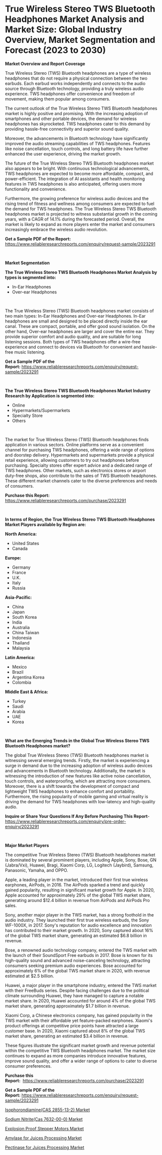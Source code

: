 <p><h1>True Wireless Stereo TWS Bluetooth Headphones Market Analysis and Market Size: Global Industry Overview, Market Segmentation and Forecast (2023 to 2030)</h1></p><p><strong>Market Overview and Report Coverage</strong></p>
<p><p>True Wireless Stereo (TWS) Bluetooth headphones are a type of wireless headphones that do not require a physical connection between the two earbuds. Each earbud works independently and connects to the audio source through Bluetooth technology, providing a truly wireless audio experience. TWS headphones offer convenience and freedom of movement, making them popular among consumers.</p><p>The current outlook of the True Wireless Stereo TWS Bluetooth headphones market is highly positive and promising. With the increasing adoption of smartphones and other portable devices, the demand for wireless headphones has skyrocketed. TWS headphones cater to this demand by providing hassle-free connectivity and superior sound quality.</p><p>Moreover, the advancements in Bluetooth technology have significantly improved the audio streaming capabilities of TWS headphones. Features like noise cancellation, touch controls, and long battery life have further enhanced the user experience, driving the market growth.</p><p>The future of the True Wireless Stereo TWS Bluetooth headphones market also appears to be bright. With continuous technological advancements, TWS headphones are expected to become more affordable, compact, and power-efficient. The integration of AI assistants and health monitoring features in TWS headphones is also anticipated, offering users more functionality and convenience.</p><p>Furthermore, the growing preference for wireless audio devices and the rising trend of fitness and wellness among consumers are expected to fuel the demand for TWS headphones. The True Wireless Stereo TWS Bluetooth headphones market is projected to witness substantial growth in the coming years, with a CAGR of 14.1% during the forecasted period. Overall, the market is likely to expand as more players enter the market and consumers increasingly embrace the wireless audio revolution.</p></p>
<p><strong>Get a Sample PDF of the Report:</strong> <a href="https://www.reliableresearchreports.com/enquiry/request-sample/2023291">https://www.reliableresearchreports.com/enquiry/request-sample/2023291</a></p>
<p>&nbsp;</p>
<p><strong>Market Segmentation</strong></p>
<p><strong>The True Wireless Stereo TWS Bluetooth Headphones Market Analysis by types is segmented into:</strong></p>
<p><ul><li>In-Ear Headphones</li><li>Over-ear Headphones</li></ul></p>
<p>&nbsp;</p>
<p><p>The True Wireless Stereo (TWS) Bluetooth headphones market consists of two main types: In-Ear Headphones and Over-ear Headphones. In-Ear headphones are small and designed to be placed directly inside the ear canal. These are compact, portable, and offer good sound isolation. On the other hand, Over-ear headphones are larger and cover the entire ear. They provide superior comfort and audio quality, and are suitable for long listening sessions. Both types of TWS headphones offer a wire-free experience and connect to devices via Bluetooth for convenient and hassle-free music listening.</p></p>
<p><strong>Get a Sample PDF of the Report:</strong>&nbsp;<a href="https://www.reliableresearchreports.com/enquiry/request-sample/2023291">https://www.reliableresearchreports.com/enquiry/request-sample/2023291</a></p>
<p>&nbsp;</p>
<p><strong>The True Wireless Stereo TWS Bluetooth Headphones Market Industry Research by Application is segmented into:</strong></p>
<p><ul><li>Online</li><li>Hypermarkets/Supermarkets</li><li>Specialty Store</li><li>Others</li></ul></p>
<p>&nbsp;</p>
<p><p>The market for True Wireless Stereo (TWS) Bluetooth headphones finds application in various sectors. Online platforms serve as a convenient channel for purchasing TWS headphones, offering a wide range of options and doorstep delivery. Hypermarkets and supermarkets provide a physical retail experience, allowing customers to try out headphones before purchasing. Specialty stores offer expert advice and a dedicated range of TWS headphones. Other markets, such as electronics stores or airport duty-free shops, also contribute to the sales of TWS Bluetooth headphones. These different market channels cater to the diverse preferences and needs of consumers.</p></p>
<p><strong>Purchase this Report:</strong>&nbsp; <a href="https://www.reliableresearchreports.com/purchase/2023291">https://www.reliableresearchreports.com/purchase/2023291</a></p>
<p>&nbsp;</p>
<p><strong>In terms of Region, the True Wireless Stereo TWS Bluetooth Headphones Market Players available by Region are:</strong></p>
<p>
    <p> <strong> North America: </strong>
        <ul>
            <li>United States</li>
            <li>Canada</li>
        </ul>
        </p> 
    <p> <strong> Europe: </strong>
        <ul>
            <li>Germany</li>
            <li>France</li>
            <li>U.K.</li>
            <li>Italy</li>
            <li>Russia</li>
        </ul>
        </p> 
    <p> <strong> Asia-Pacific: </strong>
        <ul>
            <li>China</li>
            <li>Japan</li>
            <li>South Korea</li>
            <li>India</li>
            <li>Australia</li>
            <li>China Taiwan</li>
            <li>Indonesia</li>
            <li>Thailand</li>
            <li>Malaysia</li>
        </ul>
        </p> 
    <p> <strong> Latin America: </strong>
        <ul>
            <li>Mexico</li>
            <li>Brazil</li>
            <li>Argentina Korea</li>
            <li>Colombia</li>
        </ul>
        </p> 
    <p> <strong> Middle East & Africa: </strong>
        <ul>
            <li>Turkey</li>
            <li>Saudi</li>
            <li>Arabia</li>
            <li>UAE</li>
            <li>Korea</li>
        </ul>
    </p>
    </p>
<p>&nbsp;</p>
<p><strong>What are the Emerging Trends in the Global True Wireless Stereo TWS Bluetooth Headphones market?</strong></p>
<p><p>The global True Wireless Stereo (TWS) Bluetooth headphones market is witnessing several emerging trends. Firstly, the market is experiencing a surge in demand due to the increasing adoption of wireless audio devices and advancements in Bluetooth technology. Additionally, the market is witnessing the introduction of new features like active noise cancellation, touch controls, and waterproofing, which are attracting more consumers. Moreover, there is a shift towards the development of compact and lightweight TWS headphones to enhance comfort and portability. Furthermore, the rising popularity of mobile gaming and virtual reality is driving the demand for TWS headphones with low-latency and high-quality audio.</p></p>
<p><strong>Inquire or Share Your Questions If Any Before Purchasing This Report</strong>- <a href="https://www.reliableresearchreports.com/enquiry/pre-order-enquiry/2023291">https://www.reliableresearchreports.com/enquiry/pre-order-enquiry/2023291</a></p>
<p>&nbsp;</p>
<p><strong>Major Market Players</strong></p>
<p><p>The competitive True Wireless Stereo (TWS) Bluetooth headphones market is dominated by several prominent players, including Apple, Sony, Bose, GN (Jabra/Vxi), Huawei, Bragi, Xiaomi Corp, LG, Logitech (Jaybird), Samsung, Panasonic, Yamaha, and OPPO.</p><p>Apple, a leading player in the market, introduced their first true wireless earphones, AirPods, in 2016. The AirPods sparked a trend and quickly gained popularity, resulting in significant market growth for Apple. In 2020, Apple accounted for approximately 29% of the global TWS market share, generating around $12.4 billion in revenue from AirPods and AirPods Pro sales.</p><p>Sony, another major player in the TWS market, has a strong foothold in the audio industry. They launched their first true wireless earbuds, the Sony WF-1000X, in 2017. Sony's reputation for audio excellence and innovation has contributed to their market growth. In 2020, Sony captured about 16% of the global TWS market share, generating an estimated $6.8 billion in revenue.</p><p>Bose, a renowned audio technology company, entered the TWS market with the launch of their SoundSport Free earbuds in 2017. Bose is known for its high-quality sound and advanced noise-canceling technology, attracting consumers seeking premium audio experiences. Bose accounted for approximately 6% of the global TWS market share in 2020, with revenue estimated at $2.5 billion.</p><p>Huawei, a major player in the smartphone industry, entered the TWS market with their FreeBuds series. Despite facing challenges due to the political climate surrounding Huawei, they have managed to capture a notable market share. In 2020, Huawei accounted for around 4% of the global TWS market share, generating approximately $1.7 billion in revenue.</p><p>Xiaomi Corp, a Chinese electronics company, has gained popularity in the TWS market with their affordable yet feature-packed earphones. Xiaomi's product offerings at competitive price points have attracted a large customer base. In 2020, Xiaomi captured about 8% of the global TWS market share, generating an estimated $3.4 billion in revenue.</p><p>These figures illustrate the significant market growth and revenue potential within the competitive TWS Bluetooth headphones market. The market size continues to expand as more companies introduce innovative features, improve sound quality, and offer a wider range of options to cater to diverse consumer preferences.</p></p>
<p><strong>Purchase this Report:</strong>&nbsp;&nbsp;<a href="https://www.reliableresearchreports.com/purchase/2023291">https://www.reliableresearchreports.com/purchase/2023291</a></p>
<p></p>
<p><strong>Get a Sample PDF of the Report:</strong>&nbsp;<a href="https://www.reliableresearchreports.com/enquiry/request-sample/2023291">https://www.reliableresearchreports.com/enquiry/request-sample/2023291</a></p>
<p><p><a href="https://medium.com/@cletaturner879789/isophorondiamine-cas-2855-13-2-market-comprehensive-assessment-by-type-application-and-7227b90c3902">Isophorondiamine(CAS 2855-13-2) Market</a></p><p><a href="https://medium.com/@lulukerluke/sodium-nitrite-cas-7632-00-0-market-furnishes-information-on-market-share-market-trends-and-8c690ef6a781">Sodium Nitrite(Cas 7632-00-0) Market</a></p><p><a href="https://www.linkedin.com/pulse/explosion-proof-stepper-motors-market-challenges-opportunities-n2tfe/">Explosion Proof Stepper Motors Market</a></p><p><a href="https://github.com/WillieWoodard/Market-Research-Report-List-1/blob/main/amylase-for-juices-processing-market.md">Amylase for Juices Processing Market</a></p><p><a href="https://github.com/PeterParrish5/Market-Research-Report-List-1/blob/main/pectinase-for-juices-processing-market.md">Pectinase for Juices Processing Market</a></p></p>